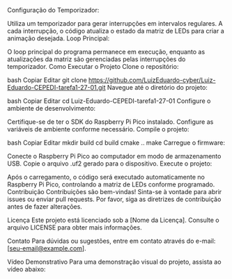 
Configuração do Temporizador:

Utiliza um temporizador para gerar interrupções em intervalos regulares.
A cada interrupção, o código atualiza o estado da matriz de LEDs para criar a animação desejada.
Loop Principal:

O loop principal do programa permanece em execução, enquanto as atualizações da matriz são gerenciadas pelas interrupções do temporizador.
Como Executar o Projeto
Clone o repositório:

bash
Copiar
Editar
git clone https://github.com/LuizEduardo-cyber/Luiz-Eduardo-CEPEDI-tarefa1-27-01.git
Navegue até o diretório do projeto:

bash
Copiar
Editar
cd Luiz-Eduardo-CEPEDI-tarefa1-27-01
Configure o ambiente de desenvolvimento:

Certifique-se de ter o SDK do Raspberry Pi Pico instalado.
Configure as variáveis de ambiente conforme necessário.
Compile o projeto:

bash
Copiar
Editar
mkdir build
cd build
cmake ..
make
Carregue o firmware:

Conecte o Raspberry Pi Pico ao computador em modo de armazenamento USB.
Copie o arquivo .uf2 gerado para o dispositivo.
Execute o projeto:

Após o carregamento, o código será executado automaticamente no Raspberry Pi Pico, controlando a matriz de LEDs conforme programado.
Contribuição
Contribuições são bem-vindas! Sinta-se à vontade para abrir issues ou enviar pull requests. Por favor, siga as diretrizes de contribuição antes de fazer alterações.

Licença
Este projeto está licenciado sob a [Nome da Licença]. Consulte o arquivo LICENSE para obter mais informações.

Contato
Para dúvidas ou sugestões, entre em contato através do e-mail: [seu-email@example.com].

Vídeo Demonstrativo
Para uma demonstração visual do projeto, assista ao vídeo abaixo:

